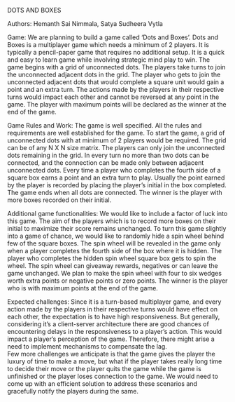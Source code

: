 DOTS AND BOXES

Authors: Hemanth Sai Nimmala, Satya Sudheera Vytla

Game:
We are planning to build a game called ‘Dots and Boxes’. Dots and Boxes is a multiplayer game which needs a minimum of 2 players. It is typically a pencil-paper game that requires no additional setup. It is a quick and easy to learn game while involving strategic mind play to win. The game begins with a grid of unconnected dots. The players take turns to join the unconnected adjacent dots in the grid. The player who gets to join the unconnected adjacent dots that would complete a square unit would gain a point and an extra turn. The actions made by the players in their respective turns would impact each other and cannot be reversed at any point in the game. The player with maximum points will be declared as the winner at the end of the game.

Game Rules and Work:
The game is well specified. All the rules and requirements are well established for the game. To start the game, a grid of unconnected dots with at minimum of 2 players would be required. The grid can be of any N X N size matrix. The players can only join the unconnected dots remaining in the grid. In every turn no more than two dots can be connected, and the connection can be made only between adjacent unconnected dots. Every time a player who completes the fourth side of a square box earns a point and an extra turn to play. Usually the point earned by the player is recorded by placing the player’s initial in the box completed. The game ends when all dots are connected. The winner is the player with more boxes recorded on their initial. 

Additional game functionalities:
We would like to include a factor of luck into this game. The aim of the players which is to record more boxes on their initial to maximize their score remains unchanged. To turn this game slightly into a game of chance, we would like to randomly hide a spin wheel behind few of the square boxes. The spin wheel will be revealed in the game only when a player completes the fourth side of the box where it is hidden. The player who completes the hidden spin wheel square box gets to spin the wheel. The spin wheel can giveaway rewards, negatives or can leave the game unchanged. We plan to make the spin wheel with four to six wedges worth extra points or negative points or zero points. The winner is the player who is with maximum points at the end of the game.

Expected challenges:
Since it is a turn-based multiplayer game, and every action made by the players in their respective turns would have effect on each other, the expectation is to have high responsiveness. But generally, considering it’s a client-server architecture there are good chances of encountering delays in the responsiveness to a player’s action. This would impact a player’s perception of the game. Therefore, there might arise a need to implement mechanisms to compensate the lag.  
Few more challenges we anticipate is that the game gives the player the luxury of time to make a move, but what if the player takes really long time to decide their move or the player quits the game while the game is unfinished or the player loses connection to the game. We would need to come up with an efficient solution to address these scenarios and gracefully notify the players during the same.
